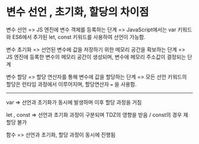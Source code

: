 # 변수 선언 , 초기화, 할당의 차이점

변수 선언
=> JS 엔진에 변수 객체를 등록하는 단계
=> JavaScript에서는 var 키워드와 ES6에서 추가된 let, const 키워드를 사용하여 선언이 가능함.

변수 초기화
=> 선언된 변수에 값을 저장하기 위한 메모리 공간을 확보하는 단계
=> JS 엔진에 등록한 변수의 메모리 공간이 생성되며, 변수에 메모리 주소값이 결정되는 단계

변수 할당
=> 할당 연산자를 통해 변수에 값을 할당하는 단계
=> 모든 선언 키워드의 할당은 런타임 과정에서 이루어지며, 할당연산자 `=` 을 사용함.

***

var
=> 선언과 초기화가 동시에 발생하며 이후 할당 과정을 거침

let , const
=> 선언과 초기화 과정이 구분되며 TDZ의 영향을 받음 / const의 경우 재 할당 불가

함수
=> 선언과 초기화, 할당 과정이 동시에 진행됨
